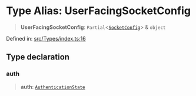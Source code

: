 # Type Alias: UserFacingSocketConfig

> **UserFacingSocketConfig**: `Partial`\<[`SocketConfig`](SocketConfig.md)\> & `object`

Defined in: [src/Types/index.ts:16](https://github.com/Fokusdotid/Baileys/blob/c2e37a764497a58082d1525ba2f083f341e3eefa/src/Types/index.ts#L16)

## Type declaration

### auth

> **auth**: [`AuthenticationState`](AuthenticationState.md)
